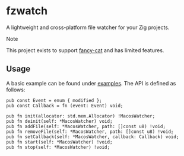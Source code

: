 # fzwatch
A lightweight and cross-platform file watcher for your Zig projects.
> [!NOTE]  
> This project exists to support [fancy-cat](https://github.com/freref/fancy-cat) and has limited features.

## Usage
A basic example can be found under [examples](./examples/basic.zig). The API is defined as follows:
```zig
pub const Event = enum { modified };
pub const Callback = fn (event: Event) void;

pub fn init(allocator: std.mem.Allocator) !MacosWatcher;
pub fn deinit(self: *MacosWatcher) void;
pub fn addFile(self: *MacosWatcher, path: []const u8) !void;
pub fn removeFile(self: *MacosWatcher, path: []const u8) !void;
pub fn setCallback(self: *MacosWatcher, callback: Callback) void;
pub fn start(self: *MacosWatcher) !void;
pub fn stop(self: *MacosWatcher) !void;
````
